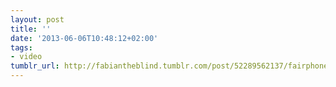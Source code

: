```yaml
---
layout: post
title: ''
date: '2013-06-06T10:48:12+02:00'
tags:
- video
tumblr_url: http://fabiantheblind.tumblr.com/post/52289562137/fairphone-saz-you-can-change-the-way-products
---
```

